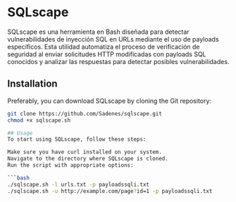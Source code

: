 # SQLscape

SQLscape es una herramienta en Bash diseñada para detectar vulnerabilidades de inyección SQL en URLs mediante el uso de payloads específicos. Esta utilidad automatiza el proceso de verificación de seguridad al enviar solicitudes HTTP modificadas con payloads SQL conocidos y analizar las respuestas para detectar posibles vulnerabilidades.

## Installation

Preferably, you can download SQLscape by cloning the Git repository:

```bash
git clone https://github.com/Sadenes/sqlscape.git
chmod +x sqlscape.sh

## Usage
To start using SQLscape, follow these steps:

Make sure you have curl installed on your system.
Navigate to the directory where SQLscape is cloned.
Run the script with appropriate options:

```bash
./sqlscape.sh -l urls.txt -p payloadssqli.txt
./sqlscape.sh -u http://example.com/page?id=1 -p payloadssqli.txt
